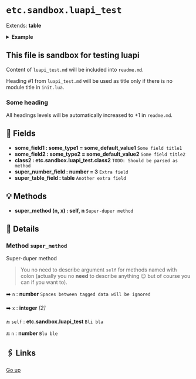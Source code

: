 # `etc.sandbox.luapi_test`

Extends: **table**

<details><summary><b>Example</b></summary>

```lua
print(2+2)
```

</details>

## This file is sandbox for testing luapi

Content of `luapi_test.md` will be included into `readme.md`.

Heading #1 from `luapi_test.md` will be used as title only if there is no module
title in `init.lua`.

### Some heading

All headings levels will be automatically increased to +1 in `readme.md`.

## 📜 Fields

+ **some_field1 : some_type1 = some_default_value1**
  `Some field title1`
+ **some_field2 : some_type2 = some_default_value2**
  `Some field title2`
+ **class2 : etc.sandbox.luapi_test.class2**
  `TODO: Should be parsed as method`
+ **super_number_field : number = 3**
  `Extra field`
+ **super_table_field : table**
  `Another extra field`

## 💡 Methods

+ **super_method (n, x) : self, n**
  `Super-duper method`

## 🧩 Details

### Method `super_method`

Super-duper method

> You no need to describe argument `self` for methods named with colon
> (actually you no **need** to describe anything 😉
> but of course you can if you want to).

➡️ `n` : **number**
`Spaces between tagged data will be ignored`

➡️ `x` : **integer** _[2]_

🔚 `self` : **etc.sandbox.luapi_test**
`Bli bla`

🔚 `n` : **number**
`Blu ble`

## 🖇️ Links

[Go up](..)
